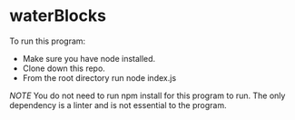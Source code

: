 # waterBlocks

To run this program:
 - Make sure you have node installed.
 - Clone down this repo.
 - From the root directory run node index.js

 *NOTE* You do not need to run npm install for this program to run. The only dependency is a linter and is not essential to the program.
